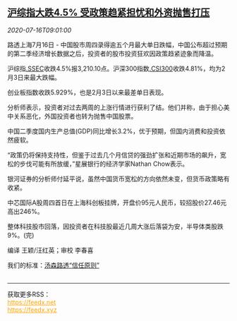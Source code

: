 <!--1594891397000-->
[沪综指大跌4.5% 受政策趋紧担忧和外资抛售打压](https://cn.reuters.com/article/china-stock-market-foreign-capital-selli-idCNKCS24H193)
------

<div><i>2020-07-16T09:01:00</i></div><div class="StandardArticleBody_body"><p>路透上海7月16日 - 中国股市周四录得逾五个月最大单日跌幅，中国公布超过预期的第二季经济增长数据之后，投资者的股市投资狂欢因政策趋紧迹象而降温。 </p><p>沪综指<a href="/investing/markets/index?symbol=.SSEC">.SSEC</a>收跌4.5%报3,210.10点。沪深300指数<a href="/investing/markets/index?symbol=.CSI300">.CSI300</a>收跌4.81%，均为2月3日来最大跌幅。 </p><p>创业板指数收跌5.929%，也是2月3日以来最差单日表现。 </p><p>分析师表示，投资者对过去两周的上涨行情进行获利了结。他们并称，由于担心美中关系恶化，外国投资者也转为抛售中国股票。 </p><p>中国二季度国内生产总值(GDP)同比增长3.2%，优于预期，但国内消费和投资依然疲软。 </p><p>“政策仍将保持支持性，但鉴于过去几个月信贷的强劲扩张和近期市场的飙升，宽松的步伐可能有所放缓，”星展银行的经济学家Nathan Chow表示。 </p><p>银河证券的分析师付延平说，虽然中国货币宽松的方向依然未变，但货币政策略有收紧。 </p><p>中芯国际A股周四首日在上海科创板挂牌，开盘价95元人民币，较招股价27.46元高出246%。 </p><p>整体科技股市回落，因投资者在科技股最近几周大涨后落袋为安，半导体类股跌9%。(完) </p><div class="Attribution_container"><div class="Attribution_attribution"><p class="Attribution_content">编译 王颖/汪红英；审校 李春喜 </p></div></div><div class="StandardArticleBody_trustBadgeContainer"><span class="StandardArticleBody_trustBadgeTitle">我们的标准：</span><span class="trustBadgeUrl"><a href="https://www.thomsonreuters.cn/content/dam/openweb/documents/pdf/china/brochures/about-us-1.pdf">汤森路透“信任原则”</a></span></div></div><br><hr><div>获取更多RSS：<br><a href="https://feedx.net" style="color:orange" target="_blank">https://feedx.net</a> <br><a href="https://feedx.xyz" style="color:orange" target="_blank">https://feedx.xyz</a><br></div>
